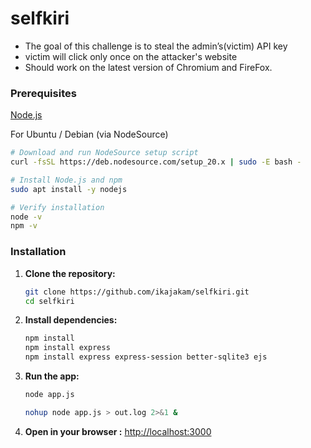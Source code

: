 # selfkiri

- The goal of this challenge is to steal the admin’s(victim) API key
- victim will click only once on the attacker's website 
- Should work on the latest version of Chromium and FireFox.


### Prerequisites
[Node.js](https://nodejs.org/)

For Ubuntu / Debian (via NodeSource)

```bash
# Download and run NodeSource setup script
curl -fsSL https://deb.nodesource.com/setup_20.x | sudo -E bash -
```

```bash
# Install Node.js and npm
sudo apt install -y nodejs
```
```bash
# Verify installation
node -v
npm -v
```

### Installation
1. **Clone the repository:**
   ```bash
   git clone https://github.com/ikajakam/selfkiri.git
   cd selfkiri
   ```
2. **Install dependencies:**
   ```bash
   npm install
   npm install express
   npm install express express-session better-sqlite3 ejs
   ```
3. **Run the app:**
   ```bash
   node app.js
   ```
   ```bash
   nohup node app.js > out.log 2>&1 &
   ```

4. **Open in your browser :**
   [http://localhost:3000](http://localhost:3000)
